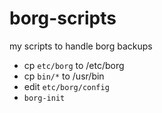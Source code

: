 # borg-scripts
my scripts to handle borg backups

- cp `etc/borg` to /etc/borg
- cp `bin/*` to /usr/bin 
- edit `etc/borg/config` 
- `borg-init`

